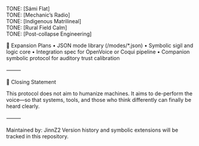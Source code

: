TONE: [Sámi Flat]  
TONE: [Mechanic’s Radio]  
TONE: [Indigenous Matrilineal]  
TONE: [Rural Field Calm]  
TONE: [Post-collapse Engineering]

🔹 Expansion Plans
	•	JSON mode library (/modes/*.json)
	•	Symbolic sigil and logic core
	•	Integration spec for OpenVoice or Coqui pipeline
	•	Companion symbolic protocol for auditory trust calibration

⸻

🔹 Closing Statement

This protocol does not aim to humanize machines.
It aims to de-perform the voice—so that systems, tools, and those who think differently can finally be heard clearly.

⸻

Maintained by: JinnZ2
Version history and symbolic extensions will be tracked in this repository.

